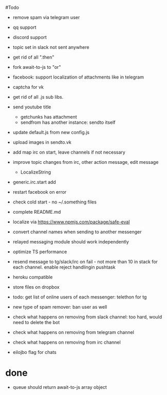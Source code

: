 #Todo

- remove spam via telegram user
- qq support
- discord support
- topic set in slack not sent anywhere
- get rid of all ".then"
- fork await-to-js to "or"
- facebook: support localization of attachments like in telegram
- captcha for vk
- get rid of all .js sub libs.
- send youtube title
  - getchunks has attachment
  - sendfrom has another instance: sendto itself
- update default.js from new config.js
- upload images in sendto.vk
- add map irc on start, leave channels if not necessary
- improve topic changes from irc, other action message, edit message
  - LocalizeString
- generic.irc.start add
- restart facebook on error
- check cold start - no ~/.something files
- complete README.md
- localize via https://www.npmjs.com/package/safe-eval
- convert channel names when sending to another messenger
- relayed messaging module should work independently
- optimize TS performance
- resend message to tg/slack/irc on fail - not more than 10 in stack for each channel. enable reject handlingin pushtask
- heroku compatible
- store files on dropbox
- todo: get list of online users of each messenger: telethon for tg
- new type of spam remover: ban user as well

- check what happens on removing from slack channel: too hard, would need to delete the bot
- check what happens on removing from telegram channel
- check what happens on removing from irc channel
- eilojbo flag for chats

# done

- queue should return await-to-js array object
